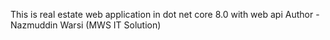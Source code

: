 This is real estate web application in dot net core 8.0 with web api Author - Nazmuddin Warsi (MWS IT Solution)
